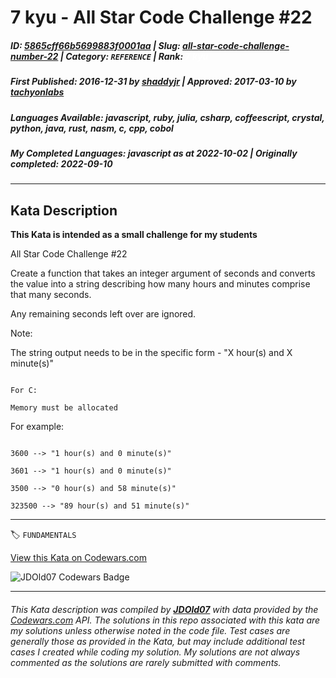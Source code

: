# 7 kyu - All Star Code Challenge #22

##### **ID**: [5865cff66b5699883f0001aa](https://www.codewars.com/kata/5865cff66b5699883f0001aa) | **Slug**: [all-star-code-challenge-number-22](https://www.codewars.com/kata/5865cff66b5699883f0001aa) | **Category**: `REFERENCE` | **Rank**: <span style="color:white">7 kyu</span>

##### **First Published**: 2016-12-31 ***by*** [shaddyjr](https://www.codewars.com/users/shaddyjr) | **Approved**: 2017-03-10 ***by*** [tachyonlabs](https://www.codewars.com/users/tachyonlabs)

##### **Languages Available**: javascript, ruby, julia, csharp, coffeescript, crystal, python, java, rust, nasm, c, cpp, cobol

##### **My Completed Languages**: javascript ***as at*** 2022-10-02 | **Originally completed**: 2022-09-10

---

## Kata Description


**This Kata is intended as a small challenge for my students**



All Star Code Challenge #22



Create a function that takes an integer argument of seconds and converts the value into a string describing how many hours and minutes comprise that many seconds.



Any remaining seconds left over are ignored.



Note:  

The string output needs to be in the specific form - "X hour(s) and X minute(s)"



~~~ if:c

For C:  

Memory must be allocated

~~~



For example:

```

3600 --> "1 hour(s) and 0 minute(s)"

3601 --> "1 hour(s) and 0 minute(s)"

3500 --> "0 hour(s) and 58 minute(s)"

323500 --> "89 hour(s) and 51 minute(s)"

```



---


🏷 `FUNDAMENTALS`


[View this Kata on Codewars.com](https://www.codewars.com/kata/5865cff66b5699883f0001aa)

![](https://www.codewars.com/users/jdold07/badges/large "JDOld07 Codewars Badge")

---

###### *This Kata description was compiled by [**JDOld07**](https://tpstech.dev) with data provided by the [Codewars.com](https://www.codewars.com) API.  The solutions in this repo associated with this kata are my solutions unless otherwise noted in the code file.  Test cases are generally those as provided in the Kata, but may include additional test cases I created while coding my solution.  My solutions are not always commented as the solutions are rarely submitted with comments.*
